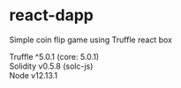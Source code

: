 # react-dapp
Simple coin flip game using Truffle react box

Truffle ^5.0.1 (core: 5.0.1)  
Solidity v0.5.8 (solc-js)  
Node v12.13.1  
